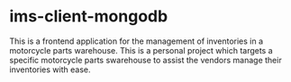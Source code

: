 

# ims-client-mongodb
This is a frontend application for the management of inventories in a motorcycle parts warehouse. This is a personal project which targets a specific motorcycle parts swarehouse to assist the vendors manage their inventories with ease.



